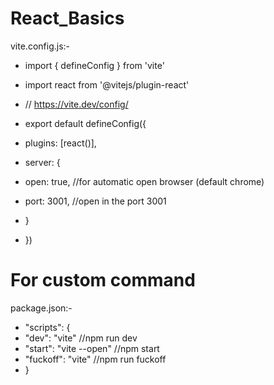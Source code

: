 # React_Basics

vite.config.js:-

* import { defineConfig } from 'vite'
* import react from '@vitejs/plugin-react'

* // https://vite.dev/config/
* export default defineConfig({
*  plugins: [react()],
*  server: {
*    open: true, //for automatic open browser (default chrome)
*    port: 3001, //open in the port 3001
*  }
* })


# For custom command

package.json:-

* "scripts": {
* "dev": "vite" //npm run dev
* "start": "vite --open" //npm start
* "fuckoff": "vite" //npm run fuckoff
* }
